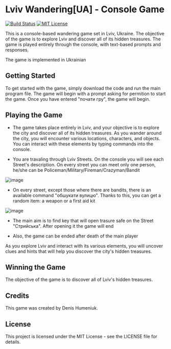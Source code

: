 # Lviv Wandering[UA] - Console Game

[![Build Status](https://travis-ci.org/joemccann/dillinger.svg?branch=master)](https://travis-ci.org/joemccann/dillinger)
[![MIT License](https://img.shields.io/badge/License-MIT-green.svg)](https://choosealicense.com/licenses/mit/)

This is a console-based wandering game set in Lviv, Ukraine. The objective of the game is to explore Lviv and discover all of its hidden treasures. The game is played entirely through the console, with text-based prompts and responses.

The game is implemented in Ukrainian

## Getting Started

To get started with the game, simply download the code and run the main program file. The game will begin with a prompt asking for permition to start the game. Once you have entered "почати гру", the game will begin.

## Playing the Game

 - The game takes place entirely in Lviv, and your objective is to explore the city and discover all of its hidden treasures. As you wander around the city, you will encounter various locations, characters, and objects. You can interact with these elements by typing commands into the console.

 - You are travaling through Lviv Streets. On the console you will see each Street's description. On every street you can meet only one person, he/she can be Policeman/Military/Fireman/Crazyman/Bandit
 
 ![image](https://user-images.githubusercontent.com/116521940/225021915-1db26ab2-9c7f-4f12-b9bb-e085bec4d19c.png)
 
  - On every street, except those where there are bandits, there is an available command "обшукати вулицю". Thanks to this, you can get a random item: a weapon or a first aid kit

  ![image](https://user-images.githubusercontent.com/116521940/225023170-f1993a53-84ac-445d-ac93-a3035a398c9a.png)
 
 - The main aim is to find key that will open trasure safe on the Street "Стрийська". After opening it the game will end
 
 - Also, the game can be ended after death of the main player

As you explore Lviv and interact with its various elements, you will uncover clues and hints that will help you discover the city's hidden treasures.

## Winning the Game

The objective of the game is to discover all of Lviv's hidden treasures. 

## Credits

This game was created by Denis Humeniuk.

## License

This project is licensed under the MIT License - see the LICENSE file for details.
